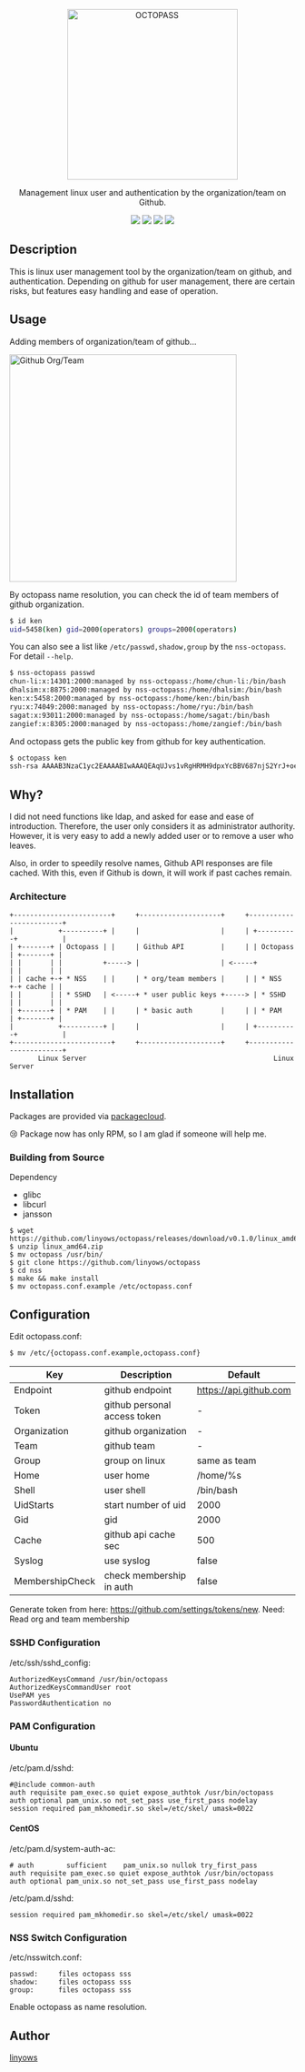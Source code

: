 <p align="center">
  <img alt="OCTOPASS" src="https://github.com/linyows/octopass/blob/master/misc/octopass.png?raw=true" width="300">
</p>

<p align="center">
  Management linux user and authentication by the organization/team on Github.
</p>

<p align="center">
  <a href="https://travis-ci.org/linyows/octopass" title="travis"><img src="https://img.shields.io/travis/linyows/octopass.svg?style=flat-square"></a>
  <a href="https://github.com/linyows/octopass/releases" title="GitHub release"><img src="http://img.shields.io/github/release/linyows/octopass.svg?style=flat-square"></a>
  <a href="https://github.com/linyows/octopass/blob/master/LICENSE" title="MIT License"><img src="http://img.shields.io/badge/license-MIT-blue.svg?style=flat-square"></a>
  <a href="http://godoc.org/github.com/linyows/octopass" title="Go Documentation"><img src="http://img.shields.io/badge/go-documentation-blue.svg?style=flat-square"></a>
</p>

Description
-----------

This is linux user management tool by the organization/team on github, and authentication.
Depending on github for user management, there are certain risks,
but features easy handling and ease of operation.

Usage
-----

Adding members of organization/team of github...

<img alt="Github Org/Team" src="https://github.com/linyows/octopass/blob/master/misc/github-org-team.png?raw=true" width="400">

By octopass name resolution, you can check the id of team members of github organization.

```sh
$ id ken
uid=5458(ken) gid=2000(operators) groups=2000(operators)
```
You can also see a list like `/etc/passwd,shadow,group` by the `nss-octopass`.
For detail `--help`.

```sh
$ nss-octopass passwd
chun-li:x:14301:2000:managed by nss-octopass:/home/chun-li:/bin/bash
dhalsim:x:8875:2000:managed by nss-octopass:/home/dhalsim:/bin/bash
ken:x:5458:2000:managed by nss-octopass:/home/ken:/bin/bash
ryu:x:74049:2000:managed by nss-octopass:/home/ryu:/bin/bash
sagat:x:93011:2000:managed by nss-octopass:/home/sagat:/bin/bash
zangief:x:8305:2000:managed by nss-octopass:/home/zangief:/bin/bash
```

And octopass gets the public key from github for key authentication.

```sh
$ octopass ken
ssh-rsa AAAAB3NzaC1yc2EAAAABIwAAAQEAqUJvs1vRgHRMH9dpxYcBBV687njS2YrJ+oeIKvbAbg6yL4QsJMeElcPOlmfWEYsp8vbRLXQCTvv14XJfKmgp8V9es5P/l8r5Came3X1S/muqRMONUTdygCpfyo+BJGIMVKtH8fSsBCWfJJ1EYEesyzxqc2u44yIiczM2b461tRwW+7cHNrQ6bKEY9sRMV0p/zkOdPwle30qQml+AlS1SvbrMiiJLEW75dSSENr5M+P4ciJHYXhsrgLE95+ThFPqbznZYWixxATWEYMLiK6OrSy5aYss4o9mvEBJozyrVdKyKz11zSK2D4Z/JTh8eP+NxAw5otqBmfNx+HhKRH3MhJQ==
```

Why?
----

I did not need functions like ldap, and asked for ease and ease of introduction.
Therefore, the user only considers it as administrator authority.
However, it is very easy to add a newly added user or to remove a user who leaves.

Also, in order to speedily resolve names, Github API responses are file cached.
With this, even if Github is down, it will work if past caches remain.

### Architecture

```
+------------------------+     +--------------------+     +------------------------+
|           +----------+ |     |                    |     | +----------+           |
| +-------+ | Octopass | |     | Github API         |     | | Octopass | +-------+ |
| |       | |          +-----> |                    | <-----+          | |       | |
| | cache +-+ * NSS    | |     | * org/team members |     | | * NSS    +-+ cache | |
| |       | | * SSHD   | <-----+ * user public keys +-----> | * SSHD   | |       | |
| +-------+ | * PAM    | |     | * basic auth       |     | | * PAM    | +-------+ |
|           +----------+ |     |                    |     | +----------+           |
+------------------------+     +--------------------+     +------------------------+
       Linux Server                                              Linux Server
```


Installation
------------

Packages are provided via [packagecloud](https://packagecloud.io/linyows/octopass).

:cry: Package now has only RPM, so I am glad if someone will help me.

### Building from Source

Dependency

- glibc
- libcurl
- jansson

```
$ wget https://github.com/linyows/octopass/releases/download/v0.1.0/linux_amd64.zip
$ unzip linux_amd64.zip
$ mv octopass /usr/bin/
$ git clone https://github.com/linyows/octopass
$ cd nss
$ make && make install
$ mv octopass.conf.example /etc/octopass.conf
```

Configuration
-------------

Edit octopass.conf:

```
$ mv /etc/{octopass.conf.example,octopass.conf}
```

Key             | Description                  | Default
---             | ---                          | ---
Endpoint        | github endpoint              | https://api.github.com
Token           | github personal access token | -
Organization    | github organization          | -
Team            | github team                  | -
Group           | group on linux               | same as team
Home            | user home                    | /home/%s
Shell           | user shell                   | /bin/bash
UidStarts       | start number of uid          | 2000
Gid             | gid                          | 2000
Cache           | github api cache sec         | 500
Syslog          | use syslog                   | false
MembershipCheck | check membership in auth     | false

Generate token from here: https://github.com/settings/tokens/new.
Need: Read org and team membership

### SSHD Configuration

/etc/ssh/sshd_config:

```
AuthorizedKeysCommand /usr/bin/octopass
AuthorizedKeysCommandUser root
UsePAM yes
PasswordAuthentication no
```

### PAM Configuration

#### Ubuntu

/etc/pam.d/sshd:

```
#@include common-auth
auth requisite pam_exec.so quiet expose_authtok /usr/bin/octopass
auth optional pam_unix.so not_set_pass use_first_pass nodelay
session required pam_mkhomedir.so skel=/etc/skel/ umask=0022
```

#### CentOS

/etc/pam.d/system-auth-ac:

```
# auth        sufficient    pam_unix.so nullok try_first_pass
auth requisite pam_exec.so quiet expose_authtok /usr/bin/octopass
auth optional pam_unix.so not_set_pass use_first_pass nodelay
```

/etc/pam.d/sshd:

```
session required pam_mkhomedir.so skel=/etc/skel/ umask=0022
```

### NSS Switch Configuration

/etc/nsswitch.conf:

```
passwd:     files octopass sss
shadow:     files octopass sss
group:      files octopass sss
```

Enable octopass as name resolution.

Author
------

[linyows](https://github.com/linyows)
